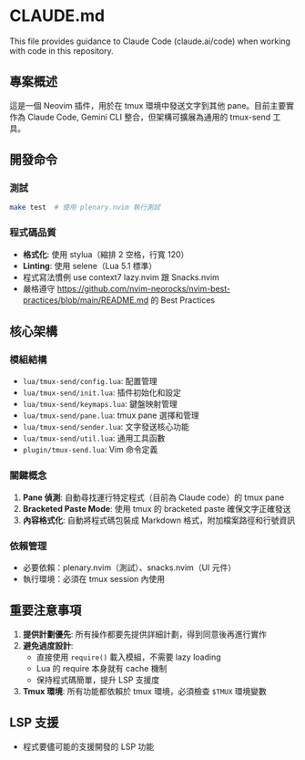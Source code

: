 # CLAUDE.md

This file provides guidance to Claude Code (claude.ai/code) when working with code in this repository.

## 專案概述

這是一個 Neovim 插件，用於在 tmux 環境中發送文字到其他 pane。目前主要實作為 Claude Code, Gemini CLI 整合，但架構可擴展為通用的 tmux-send 工具。

## 開發命令

### 測試

```bash
make test  # 使用 plenary.nvim 執行測試
```

### 程式碼品質

- **格式化**: 使用 stylua（縮排 2 空格，行寬 120）
- **Linting**: 使用 selene（Lua 5.1 標準）
- 程式寫法慣例 use context7 lazy.nvim 跟 Snacks.nvim
- 嚴格遵守 https://github.com/nvim-neorocks/nvim-best-practices/blob/main/README.md 的 Best Practices

## 核心架構

### 模組結構

- `lua/tmux-send/config.lua`: 配置管理
- `lua/tmux-send/init.lua`: 插件初始化和設定
- `lua/tmux-send/keymaps.lua`: 鍵盤映射管理
- `lua/tmux-send/pane.lua`: tmux pane 選擇和管理
- `lua/tmux-send/sender.lua`: 文字發送核心功能
- `lua/tmux-send/util.lua`: 通用工具函數
- `plugin/tmux-send.lua`: Vim 命令定義

### 關鍵概念

1. **Pane 偵測**: 自動尋找運行特定程式（目前為 Claude code）的 tmux pane
2. **Bracketed Paste Mode**: 使用 tmux 的 bracketed paste 確保文字正確發送
3. **內容格式化**: 自動將程式碼包裝成 Markdown 格式，附加檔案路徑和行號資訊

### 依賴管理

- 必要依賴：plenary.nvim（測試）、snacks.nvim（UI 元件）
- 執行環境：必須在 tmux session 內使用

## 重要注意事項

1. **提供計劃優先**: 所有操作都要先提供詳細計劃，得到同意後再進行實作
2. **避免過度設計**: 
   - 直接使用 `require()` 載入模組，不需要 lazy loading
   - Lua 的 require 本身就有 cache 機制
   - 保持程式碼簡單，提升 LSP 支援度
3. **Tmux 環境**: 所有功能都依賴於 tmux 環境，必須檢查 `$TMUX` 環境變數

## LSP 支援

- 程式要儘可能的支援開發的 LSP 功能
